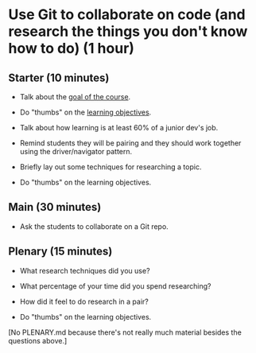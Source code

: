 # Use Git to collaborate on code (and research the things you don't know how to do) (1 hour)

## Starter (10 minutes)

* Talk about the [goal of the course](README.md#goal-of-the-course).

* Do "thumbs" on the [learning objectives](README.md#learning-objectives).

* Talk about how learning is at least 60% of a junior dev's job.

* Remind students they will be pairing and they should work together using the driver/navigator pattern.

* Briefly lay out some techniques for researching a topic.

* Do "thumbs" on the learning objectives.

## Main (30 minutes)

* Ask the students to collaborate on a Git repo.

## Plenary (15 minutes)

* What research techniques did you use?

* What percentage of your time did you spend researching?

* How did it feel to do research in a pair?

* Do "thumbs" on the learning objectives.

[No PLENARY.md because there's not really much material besides the questions above.]
